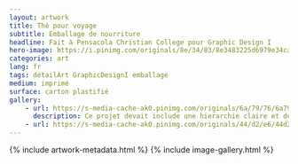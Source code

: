 ```yaml
---
layout: artwork
title: Thé pour voyage
subtitle: Emballage de nourriture
headline: Fait à Pensacola Christian College pour Graphic Design I
hero-image: https://i.pinimg.com/originals/8e/34/83/8e3483225d6979e34ca63c8d535a3067.jpg
categories: art
lang: fr
tags: détailArt GraphicDesignI emballage
medium: imprimé
surface: carton plastifié
gallery:
    - url: https://s-media-cache-ak0.pinimg.com/originals/6a/79/76/6a797693126bf6e2897374e67baf8088.jpg
      description: Ce projet devait include une hierarchie claire et des étiquettes nutritionelles
    - url: https://s-media-cache-ak0.pinimg.com/originals/44/d2/e6/44d2e60ede87153accb720aa56e32003.jpg
---
```

{% include artwork-metadata.html %}
{% include image-gallery.html %}
